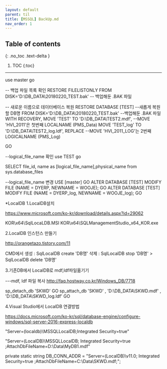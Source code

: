 ---layout: defaultparent: tiltitle: [MSSQL] BackUp.mdnav_order: 1---## Table of contents{: .no_toc .text-delta }1. TOC{:toc}---use master
go

-- 백업 파일 목록 확인
RESTORE FILELISTONLY
     FROM DISK='D:\DB_DATA\20180220_TEST.bak' -- 백업해둔 .BAK 파일

-- 새로운 이름으로 데이터베이스 복원
RESTORE DATABASE [TEST] --새롭게 복원할 DB명
     FROM DISK='D:\DB_DATA\20180220_TEST.bak' --백업해둔 .BAK 파일
     WITH RECOVERY,
     MOVE 'TEST' TO 'D:\DB_DATA\TEST2.mdf', --MOVE 'HVI_2011'은 첫번째 LOCALNAME (PMS_Data)
     MOVE 'TEST_log' TO 'D:\DB_DATA\\TEST2_log.ldf', REPLACE --MOVE 'HVI_2011_LOG'는 2번째 LOGICALNAME (PMS_Log)

GO


--logical_file_name  확인
use TEST
go

SELECT file_id, name as [logical_file_name],physical_name
from sys.database_files



--logical_file_name  변경
USE [master]
GO
ALTER DATABASE [TEST] MODIFY FILE (NAME = DYERP, NEWNAME = WOOJE);
GO
ALTER DATABASE [TEST] MODIFY FILE (NAME = DYERP_log, NEWNAME = WOOJE_log);
GO






*LocalDB 
1.LocalDB설치 

https://www.microsoft.com/ko-kr/download/details.aspx?id=29062

KOR\x64\SqlLocaLDB.MSI
KOR\x64\SQLManagementStudio_x64_KOR.exe


2.LocalDB 인스턴스 만들기

http://orangetazo.tistory.com/11

CMD에서
 생성 : SqlLocalDB create 'DB명'
 삭제 : SqlLocalDB stop 'DB명'  > SqlLocalDB delete 'DB명'

3.기존DB에서 LocalDB로 mdf,ldf파일옮기기

---mdf, ldf 파일 복사 http://faq.hostway.co.kr/Windows_DB/7718

sp_detach_db 'SKWD'
GO
sp_attach_db 'SKWD' , 'D:\DB_DATA\SKWD.mdf' , 'D:\DB_DATA\SKWD_log.ldf'
GO



4.Visual Studio에서 LocalDB 연결방법

https://docs.microsoft.com/ko-kr/sql/database-engine/configure-windows/sql-server-2016-express-localdb

"Server=(localdb)\MSSQLLocalDB;Integrated Security=true"

"Server=(LocalDB)\MSSQLLocalDB; Integrated Security=true ;AttachDbFileName=D:\Data\MyDB1.mdf"

private static string DB_CONN_ADDR = "Server=(LocalDB)\\v11.0; Integrated Security=true ;AttachDbFileName=C:\\Data\\SKWD.mdf;";



